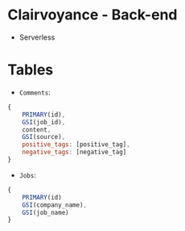 # Clairvoyance - Back-end

- Serverless

# Tables

- `Comments`:

```js
{
    PRIMARY(id),
    GSI(job_id),
    content,
    GSI(source),
    positive_tags: [positive_tag],
    negative_tags: [negative_tag]
}
```

- `Jobs`:

```js
{
    PRIMARY(id)
    GSI(company_name),
    GSI(job_name)
}
```